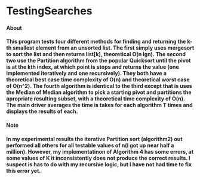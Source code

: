 # TestingSearches
<h4>About<h4>
<p>This program tests four different methods for finding and returning the k-th smallest element from an unsorted list. The first simply uses mergesort to sort the list and then returns list[k], theoretical O(n lgn). The second two use the Partition algorithm from the popular Quicksort until the pivot is at the kth index, at which point is stops and returns the value (one implemented iteratively and one recursively). They both have a theoretical best case time complexity of O(n) and theoretical worst case of O(n^2). The fourth algorithm is identical to the third except that is uses the Median of Median algorithm to pick a starting pivot and partitions the apropriate resulting subset, with a theoretical time complexity of O(n). The main driver averages the time is takes for each algorithm T times and displays the results of each.<P>
<h4>Note<h4>
<p>In my experimental results the iterative Partition sort (algorithm2) out performed all others for all testable values of n(I got up near half a million). However, my implementatinon of Algorithm 4 has some errors, at some values of K it inconsistently does not produce the correct results. I suspect is has to do with my recursive logic, but I have not had time to fix this error yet.<p>
